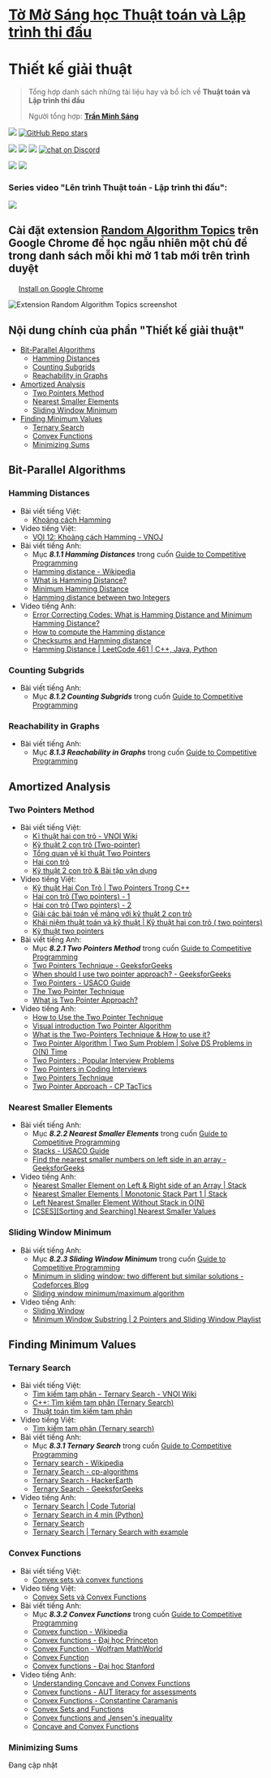 # [Tờ Mờ Sáng học Thuật toán và Lập trình thi đấu](/README.md)

# Thiết kế giải thuật

> Tổng hợp danh sách những tài liệu hay và bổ ích về **Thuật toán và Lập trình thi đấu**
> 
> Người tổng hợp: **[Trần Minh Sáng](https://www.facebook.com/sangtran.04/)**

<p align="left">
  <a href="#"><img src="https://img.shields.io/endpoint?url=https%3A%2F%2Fhits.dwyl.com%2Ftmsanghoclaptrinh%2Ftmsang-hoc-thuat-toan.json&label=visitors&color=blue"></a>
  <a href="#"><img alt="GitHub Repo stars" src="https://img.shields.io/github/stars/tmsanghoclaptrinh/tmsang-hoc-thuat-toan"></a>
</p>
<p align="left">
  <a href="https://github.com/tmsanghoclaptrinh"><img src="https://img.shields.io/badge/author-tmsanghoclaptrinh-41454A?logo=github&labelColor=grey"></a>
  <a href="https://facebook.com/clb.it.ngoctao"><img src="https://img.shields.io/badge/facebook-clb.it.ngoctao-41454A?logo=facebook&logoColor=white&labelColor=blue"></a>
  <a href="https://www.youtube.com/@tmsanghoclaptrinh"><img src="https://img.shields.io/badge/youtube-tmsanghoclaptrinh-41454A?logo=youtube&logoColor=white&labelColor=red"></a>
  <a href="https://discord.gg/ajXr5kRKkk"><img src="https://img.shields.io/discord/994125923819458590?logo=discord&logoColor=white&labelColor=5865F2&color=green" alt="chat on Discord"></a>
</p>
<p align="left">
  <a href="https://tmsanghoclaptrinh.com"><img src="https://img.shields.io/badge/blog-tmsanghoclaptrinh.com-white"></a>
  <a href="https://dev.to/tmsanghoclaptrinh"><img src="https://img.shields.io/badge/dev.to-tmsanghoclaptrinh-white"></a>
</p>

### Series video "Lên trình Thuật toán - Lập trình thi đấu": 

[![](https://markdown-videos-api.jorgenkh.no/youtube/AgwnOQbJVvU)](https://www.youtube.com/watch?v=AgwnOQbJVvU&list=PLqfkD788zZGCjhbJsmyhInVAhHBSV8Gqg&index=1)

## Cài đặt extension [Random Algorithm Topics](https://chromewebstore.google.com/detail/random-algorithm-topics/cfbnefdpfhohjhehglbjkchobnaknbkm) trên Google Chrome để học ngẫu nhiên một chủ đề trong danh sách mỗi khi mở 1 tab mới trên trình duyệt

<img src="../media/chrome_logo.png" height=16/> [Install on Google Chrome](https://chromewebstore.google.com/detail/random-algorithm-topics/cfbnefdpfhohjhehglbjkchobnaknbkm)

<img src="../media/screenshot.jpeg" alt="Extension Random Algorithm Topics screenshot">

## Nội dung chính của phần "Thiết kế giải thuật"

- [Bit-Parallel Algorithms](#bit-parallel-algorithms)
  - [Hamming Distances](#hamming-distances)
  - [Counting Subgrids](#counting-subgrids)
  - [Reachability in Graphs](#reachability-in-graphs)
- [Amortized Analysis](#amortized-analysis)
  - [Two Pointers Method](#two-pointers-method)
  - [Nearest Smaller Elements](#nearest-smaller-elements)
  - [Sliding Window Minimum](#sliding-window-minimum)
- [Finding Minimum Values](#finding-minimum-values)
  - [Ternary Search](#ternary-search)
  - [Convex Functions](#convex-functions)
  - [Minimizing Sums](#minimizing-sums)

## Bit-Parallel Algorithms

### Hamming Distances

- Bài viết tiếng Việt:
    - [Khoảng cách Hamming](https://vi.wikipedia.org/wiki/Kho%E1%BA%A3ng_c%C3%A1ch_Hamming)
- Video tiếng Việt:
    - [VOI 12: Khoảng cách Hamming - VNOJ](https://www.youtube.com/watch?v=epbCzPsNNzY)
- Bài viết tiếng Anh:
    - Mục ***8.1.1 Hamming Distances*** trong cuốn [Guide to Competitive Programming](https://drive.google.com/file/d/1-V14oys49VJM6oipdcaIGcLzakaR_Hkn/view)
    - [Hamming distance - Wikipedia](https://en.wikipedia.org/wiki/Hamming_distance)
    - [What is Hamming Distance?](https://www.tutorialspoint.com/what-is-hamming-distance)
    - [Minimum Hamming Distance](https://www.geeksforgeeks.org/minimum-hamming-distance/)
    - [Hamming distance between two Integers](https://www.geeksforgeeks.org/hamming-distance-between-two-integers/)
- Video tiếng Anh:
    - [Error Correcting Codes: What is Hamming Distance and Minimum Hamming Distance?](https://www.youtube.com/watch?v=7SVSXiWc0-o)
    - [How to compute the Hamming distance](https://www.youtube.com/watch?v=P02mJhS9qQ4)
    - [Checksums and Hamming distance](https://www.youtube.com/watch?v=ppU41c15Xho)
    - [Hamming Distance | LeetCode 461 | C++, Java, Python](https://www.youtube.com/watch?v=5UKMvO5bXPI)

### Counting Subgrids

- Bài viết tiếng Anh:
    - Mục ***8.1.2 Counting Subgrids*** trong cuốn [Guide to Competitive Programming](https://drive.google.com/file/d/1-V14oys49VJM6oipdcaIGcLzakaR_Hkn/view)

### Reachability in Graphs

- Bài viết tiếng Anh:
    - Mục ***8.1.3 Reachability in Graphs*** trong cuốn [Guide to Competitive Programming](https://drive.google.com/file/d/1-V14oys49VJM6oipdcaIGcLzakaR_Hkn/view)

## Amortized Analysis

### Two Pointers Method

- Bài viết tiếng Việt:
    - [Kĩ thuật hai con trỏ - VNOI Wiki](https://wiki.vnoi.info/algo/basic/two-pointers)
    - [Kỹ thuật 2 con trỏ (Two-pointer)](https://codedream.edu.vn/ky-thuat-2-con-tro-two-pointer/)
    - [Tổng quan về kĩ thuật Two Pointers](https://hackmd.io/@vuquelam28/HJrCyQE2_)
    - [Hai con trỏ](https://howkteam.vn/course/cau-truc-du-lieu-va-giai-thuat/hai-con-tro-4294)
    - [Kỹ thuật 2 con trỏ & Bài tập vận dụng](https://hackmd.io/@hda/SkejOs2gn)
- Video tiếng Việt:
    - [Kỹ thuật Hai Con Trỏ | Two Pointers Trong C++](https://www.youtube.com/watch?v=PPyw2vp6SIU)
    - [Hai con trỏ (Two pointers) - 1](https://www.youtube.com/watch?v=nk317NPlBJ4)
    - [Hai con trỏ (Two pointers) - 2](https://www.youtube.com/watch?v=s-ULxuOkllw)
    - [Giải các bài toán về mảng với kỹ thuật 2 con trỏ](https://www.youtube.com/watch?v=WsKoCy83wvc)
    - [Khái niệm thuật toán và kỹ thuật | Kỹ thuật hai con trỏ ( two pointers)](https://www.youtube.com/watch?v=VVaLBG1-z2Q)
    - [Kỹ thuật two pointers](https://www.youtube.com/watch?v=ussLEUIBpv8)
- Bài viết tiếng Anh:
    - Mục ***8.2.1 Two Pointers Method*** trong cuốn [Guide to Competitive Programming](https://drive.google.com/file/d/1-V14oys49VJM6oipdcaIGcLzakaR_Hkn/view)
    - [Two Pointers Technique - GeeksforGeeks](https://www.geeksforgeeks.org/two-pointers-technique/)
    - [When should I use two pointer approach? - GeeksforGeeks](https://www.geeksforgeeks.org/when-should-i-use-two-pointer-approach/)
    - [Two Pointers - USACO Guide](https://usaco.guide/silver/two-pointers?lang=cpp)
    - [The Two Pointer Technique](https://algodaily.com/lessons/using-the-two-pointer-technique)
    - [What is Two Pointer Approach?](https://takeuforward.org/data-structure/what-is-two-pointer-approach/)
- Video tiếng Anh:
    - [How to Use the Two Pointer Technique](https://www.youtube.com/watch?v=-gjxg6Pln50)
    - [Visual introduction Two Pointer Algorithm](https://www.youtube.com/watch?v=On03HWe2tZM)
    - [What is the Two-Pointers Technique & How to use it?](https://www.youtube.com/watch?v=VEPCm3BCtik)
    - [Two Pointer Algorithm | Two Sum Problem | Solve DS Problems in O(N) Time](https://www.youtube.com/watch?v=2wVjt3yhGwg)
    - [Two Pointers : Popular Interview Problems](https://www.youtube.com/playlist?list=PLpIkg8OmuX-LtRw7om1-EV6aJMRKjbSSR)
    - [Two Pointers in Coding Interviews](https://www.youtube.com/watch?v=QwN-weNSrAg)
    - [Two Pointers Technique](https://www.youtube.com/watch?v=xZ4AfXHQ1VQ)
    - [Two Pointer Approach - CP TacTics](https://www.youtube.com/watch?v=ymKrGndnTis)

### Nearest Smaller Elements

- Bài viết tiếng Anh:
    - Mục ***8.2.2 Nearest Smaller Elements*** trong cuốn [Guide to Competitive Programming](https://drive.google.com/file/d/1-V14oys49VJM6oipdcaIGcLzakaR_Hkn/view)
    - [Stacks - USACO Guide](https://usaco.guide/gold/stacks?lang=cpp)
    - [Find the nearest smaller numbers on left side in an array - GeeksforGeeks](https://www.geeksforgeeks.org/find-the-nearest-smaller-numbers-on-left-side-in-an-array/)
- Video tiếng Anh:
    - [Nearest Smaller Element on Left & Right side of an Array | Stack](https://www.youtube.com/watch?v=_RtghJnM1Qo)
    - [Nearest Smaller Elements | Monotonic Stack Part 1 | Stack](https://www.youtube.com/watch?v=Z3FtVBHQIj4)
    - [Left Nearest Smaller Element Without Stack in O(N)](https://www.youtube.com/watch?v=NIiK0ycMkmE)
    - [[CSES][Sorting and Searching] Nearest Smaller Values](https://www.youtube.com/watch?v=fM_vHHzHR1o)

### Sliding Window Minimum
- Bài viết tiếng Anh:
    - Mục ***8.2.3 Sliding Window Minimum*** trong cuốn [Guide to Competitive Programming](https://drive.google.com/file/d/1-V14oys49VJM6oipdcaIGcLzakaR_Hkn/view)
    - [Minimum in sliding window: two different but similar solutions - Codeforces Blog](https://codeforces.com/blog/entry/71687)
    - [Sliding window minimum/maximum algorithm](https://www.nayuki.io/page/sliding-window-minimum-maximum-algorithm)
- Video tiếng Anh:
    - [Sliding Window](https://www.youtube.com/playlist?list=PLot-Xpze53leOBgcVsJBEGrHPd_7x_koV)
    - [Minimum Window Substring | 2 Pointers and Sliding Window Playlist](https://www.youtube.com/watch?v=WJaij9ffOIY)

## Finding Minimum Values

### Ternary Search

- Bài viết tiếng Việt:
    - [Tìm kiếm tam phân - Ternary Search - VNOI Wiki](https://wiki.vnoi.info/translate/emaxx/Tim-kiem-tam-phan-Ternary-Search)
    - [C++: Tìm kiếm tam phân (Ternary Search)](https://v1study.com/c-plus-plus-tham-khao-tim-kiem-tam-phan-ternary-search.html)
    - [Thuật toán tìm kiếm tam phân](https://lmsang1986.violet.vn/entry/show/entry_id/7018542)
- Video tiếng Việt:
    - [Tìm kiếm tam phân (Ternary search)](https://www.youtube.com/watch?v=3US8YDfKXHk)
- Bài viết tiếng Anh:
    - Mục ***8.3.1 Ternary Search*** trong cuốn [Guide to Competitive Programming](https://drive.google.com/file/d/1-V14oys49VJM6oipdcaIGcLzakaR_Hkn/view)
    - [Ternary search - Wikipedia](https://en.wikipedia.org/wiki/Ternary_search)
    - [Ternary Search - cp-algorithms](https://cp-algorithms.com/num_methods/ternary_search.html)
    - [Ternary Search - HackerEarth](https://www.hackerearth.com/practice/algorithms/searching/ternary-search/tutorial/)
    - [Ternary Search - GeeksforGeeks](https://www.geeksforgeeks.org/ternary-search/)
- Video tiếng Anh:
    - [Ternary Search | Code Tutorial](https://www.youtube.com/watch?v=JaO8cU9WlWg)
    - [Ternary Search in 4 min (Python)](https://www.youtube.com/watch?v=o3HPRpbGlbI)
    - [Ternary Search](https://www.youtube.com/playlist?list=PL-Jc9J83PIiGiFr2WFAiS9nEssqEoCKC4)
    - [Ternary Search | Ternary Search with example](https://www.youtube.com/watch?v=WyWL1PBNvb8)

### Convex Functions

- Bài viết tiếng Việt:
    - [Convex sets và convex functions](https://machinelearningcoban.com/2017/03/12/convexity/)
- Video tiếng Việt:
    - [Convex Sets và Convex Functions](https://www.youtube.com/watch?v=2QF6aTGDyms)
- Bài viết tiếng Anh:
    - Mục ***8.3.2 Convex Functions*** trong cuốn [Guide to Competitive Programming](https://drive.google.com/file/d/1-V14oys49VJM6oipdcaIGcLzakaR_Hkn/view)
    - [Convex function - Wikipedia](https://en.wikipedia.org/wiki/Convex_function)
    - [Convex functions - Đại học Princeton](https://www.princeton.edu/~aaa/Public/Teaching/ORF523/S16/ORF523_S16_Lec7_gh.pdf)
    - [Convex Function - Wolfram MathWorld](https://mathworld.wolfram.com/ConvexFunction.html)
    - [Convex Function](https://www.sciencedirect.com/topics/computer-science/convex-function)
    - [Convex functions - Đại học Stanford](https://see.stanford.edu/materials/lsocoee364a/03ConvexFunctions.pdf)
- Video tiếng Anh:
    - [Understanding Concave and Convex Functions](https://www.youtube.com/watch?v=nOFXLCCvtm0)
    - [Convex functions - AUT literacy for assessments](https://www.youtube.com/watch?v=u8JrE9JlZPM)
    - [Convex Functions - Constantine Caramanis](https://www.youtube.com/watch?v=FNiJJL-1xVw)
    - [Convex Sets and Functions](https://www.youtube.com/playlist?list=PL29P6yGVxOlMukN14mxOMOGiqE2s7DOop)
    - [Convex functions and Jensen's inequality](https://www.youtube.com/watch?v=4s0aNldT02Y)
    - [Concave and Convex Functions](https://www.youtube.com/watch?v=s0dZVmPN3Ww)

### Minimizing Sums

Đang cập nhật
